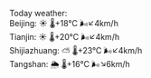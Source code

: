 Today weather:  
Beijing: ☀️   🌡️+18°C 🌬️↙4km/h  
Tianjin: ☀️   🌡️+20°C 🌬️↙4km/h  
Shijiazhuang: ⛅️  🌡️+23°C 🌬️↙4km/h  
Tangshan: 🌦   🌡️+16°C 🌬️↘6km/h  
